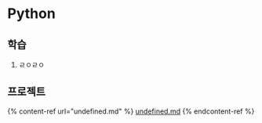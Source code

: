 # Python

## 학습

1. ㄹㅇㄹㅇ

## 프로젝트

{% content-ref url="undefined.md" %}
[undefined.md](undefined.md)
{% endcontent-ref %}
